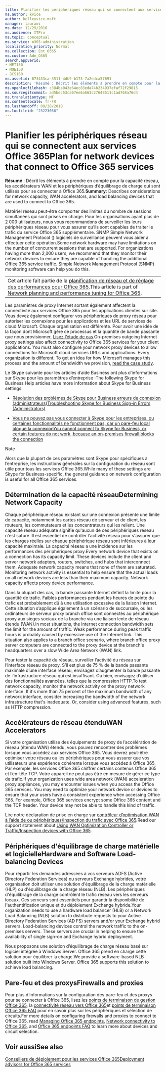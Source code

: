 ```yaml
---
title: Planifier les périphériques réseau qui se connectent aux services Office 365
ms.author: kvice
author: kelleyvice-msft
manager: laurawi
ms.date: 12/29/2016
ms.audience: ITPro
ms.topic: conceptual
ms.service: o365-administration
localization_priority: Normal
ms.collection: Ent_O365
ms.custom: Adm_O365
search.appverid:
- MET150
- MOE150
- BCS160
ms.assetid: 073433ca-3511-4db9-b173-7a2edca57691
description: 'Résumé : Décrit les éléments à prendre en compte pour la capacité réseau, les accélérateurs WAN et les périphériques d’équilibrage de charge qui sont utilisés pour se connecter à Office 365.'
ms.openlocfilehash: c384ba043e64ec83eda74b234937efaf72f29815
ms.sourcegitcommit: ad5bdc53ca67ee6a663c27648511c1ad768a76d4
ms.translationtype: MT
ms.contentlocale: fr-FR
ms.lasthandoff: 08/28/2018
ms.locfileid: "23223066"
---
```

# <a name="plan-for-network-devices-that-connect-to-office-365-services"></a><span data-ttu-id="49289-103">Planifier les périphériques réseau qui se connectent aux services Office 365</span><span class="sxs-lookup"><span data-stu-id="49289-103">Plan for network devices that connect to Office 365 services</span></span>

 <span data-ttu-id="49289-104">**Résumé** : Décrit les éléments à prendre en compte pour la capacité réseau, les accélérateurs WAN et les périphériques d’équilibrage de charge qui sont utilisés pour se connecter à Office 365.</span><span class="sxs-lookup"><span data-stu-id="49289-104">**Summary**: Describes considerations for network capacity, WAN accelerators, and load balancing devices that are used to connect to Office 365.</span></span>
  
<span data-ttu-id="49289-p101">Matériel réseau peut-être comporter des limites du nombre de sessions simultanées qui sont prises en charge. Pour les organisations ayant plus de 2 000 utilisateurs, nous vous recommandons de surveiller les leurs périphériques réseau pour vous assurer qu’ils sont capables de traiter le trafic du service Office 365 supplémentaire. SNMP Simple Network Management Protocol () logiciels de surveillance peuvent vous aider à effectuer cette opération.</span><span class="sxs-lookup"><span data-stu-id="49289-p101">Some network hardware may have limitations on the number of concurrent sessions that are supported. For organizations having more than 2,000 users, we recommend that they monitor their network devices to ensure they are capable of handling the additional Office 365 service traffic. Simple Network Management Protocol (SNMP) monitoring software can help you do this.</span></span>

||
|:-----|
| <span data-ttu-id="49289-108">Cet article fait partie de la [planification de réseau et de réglage des performances pour Office 365](https://aka.ms/tune).</span><span class="sxs-lookup"><span data-stu-id="49289-108">This article is part of [Network planning and performance tuning for Office 365](https://aka.ms/tune).</span></span>|

<span data-ttu-id="49289-p102">Les paramètres de proxy Internet sortant également affectent la connectivité aux services Office 365 pour les applications clientes sur site. Vous devez également configurer vos périphériques de proxy réseau pour autoriser les connexions pour les applications et les URL de services de cloud Microsoft. Chaque organisation est différente. Pour avoir une idée de la façon dont Microsoft gère ce processus et la quantité de bande passante que nous provisionner, [Lisez l’étude de cas](https://www.microsoft.com/itshowcase/Article/Content/631/Optimizing-network-performance-for-Microsoft-Office-365).</span><span class="sxs-lookup"><span data-stu-id="49289-p102">On-premises outgoing Internet proxy settings also affect connectivity to Office 365 services for your client applications. You must also configure your network proxy devices to allow connections for Microsoft cloud services URLs and applications. Every organization is different. To get an idea for how Microsoft manages this process and the amount of bandwidth we provision, [read the case study](https://www.microsoft.com/itshowcase/Article/Content/631/Optimizing-network-performance-for-Microsoft-Office-365).</span></span>
  
<span data-ttu-id="49289-113">Le Skype suivante pour les articles d’aide Business ont plus d’informations sur Skype pour les paramètres d’entreprise :</span><span class="sxs-lookup"><span data-stu-id="49289-113">The following Skype for Business Help articles have more information about Skype for Business settings:</span></span>
  
- [<span data-ttu-id="49289-114">Résolution des problèmes de Skype pour Business erreurs de connexion (administrateurs)</span><span class="sxs-lookup"><span data-stu-id="49289-114">Troubleshooting Skype for Business Sign-in Errors (Administrators)</span></span>](https://go.microsoft.com/fwlink/p/?LinkID=243624)

- [<span data-ttu-id="49289-115">Vous ne pouvez pas vous connecter à Skype pour les entreprises, ou certaines fonctionnalités ne fonctionnent pas, car un pare-feu local bloque la connexion</span><span class="sxs-lookup"><span data-stu-id="49289-115">You cannot connect to Skype for Business, or certain features do not work, because an on-premises firewall blocks the connection</span></span>](https://go.microsoft.com/fwlink/p/?LinkID=243625)

> [!NOTE]
> <span data-ttu-id="49289-116">Alors que la plupart de ces paramètres sont Skype pour spécifiques à l’entreprise, les instructions générales sur la configuration du réseau sont utile pour tous les services Office 365.</span><span class="sxs-lookup"><span data-stu-id="49289-116">While many of these settings are Skype for Business-specific, the general guidance on network configuration is useful for all Office 365 services.</span></span>
  
## <a name="determining-network-capacity"></a><span data-ttu-id="49289-117">Détermination de la capacité réseau</span><span class="sxs-lookup"><span data-stu-id="49289-117">Determining Network Capacity</span></span>

<span data-ttu-id="49289-p103">Chaque périphérique réseau existant sur une connexion présente une limite de capacité, notamment les cartes réseau de serveur et de client, les routeurs, les commutateurs et les concentrateurs qui les relient. Une capacité réseau adéquate signifie qu'aucun de ces périphériques réseau n'est saturé. Il est essentiel de contrôler l'activité réseau pour s'assurer que les charges réelles sur chaque périphérique réseau sont inférieures à leur capacité maximale. La capacité réseau a une incidence sur les performances des périphériques proxy.</span><span class="sxs-lookup"><span data-stu-id="49289-p103">Every network device that exists on a connection has its capacity limit. These devices include the client and server network adapters, routers, switches, and hubs that interconnect them. Adequate network capacity means that none of them are saturated. Monitoring network activity is essential to help ensure that the actual loads on all network devices are less than their maximum capacity. Network capacity affects proxy device performance.</span></span>
  
<span data-ttu-id="49289-p104">Dans la plupart des cas, la bande passante Internet définit la limite pour la quantité de trafic. Faibles performances pendant les heures de pointe du trafic est probablement dû à une utilisation excessive de la liaison Internet. Cette situation s’applique également à un scénario de succursale, où les ordinateurs de serveur proxy branch office sont connectés au périphérique proxy aux sièges sociaux de la branche via une liaison lente de réseau étendu (WAN).</span><span class="sxs-lookup"><span data-stu-id="49289-p104">In most situations, the Internet connection bandwidth sets the limit for the amount of traffic. Weak performance during peak traffic hours is probably caused by excessive use of the Internet link. This situation also applies to a branch office scenario, where branch office proxy server computers are connected to the proxy device at the branch's headquarters over a slow Wide Area Network (WAN) link.</span></span>
  
<span data-ttu-id="49289-p105">Pour tester la capacité du réseau, surveiller l’activité du réseau sur l’interface réseau de proxy. S’il est plus de 75 % de la bande passante maximale d’une interface réseau, envisagez d’augmenter la bande passante de l’infrastructure réseau qui est insuffisant. Ou bien, envisagez d’utiliser des fonctionnalités avancées, telles que la compression HTTP.</span><span class="sxs-lookup"><span data-stu-id="49289-p105">To test network capacity, monitor the network activity on the proxy network interface. If it's more than 75 percent of the maximum bandwidth of any network interface, consider increasing the bandwidth of the network infrastructure that's inadequate. Or, consider using advanced features, such as HTTP compression.</span></span>
  
## <a name="wan-accelerators"></a><span data-ttu-id="49289-129">Accélérateurs de réseau étendu</span><span class="sxs-lookup"><span data-stu-id="49289-129">WAN Accelerators</span></span>

<span data-ttu-id="49289-p106">Si votre organisation utilise des équipements de proxy de l’accélération de réseau (étendu WAN) étendu, vous pouvez rencontrer des problèmes lorsque vous accédez aux services Office 365. Vous devrez peut-être optimiser votre réseau ou les périphériques pour vous assurer que vos utilisateurs une expérience cohérente lorsque vous accédez à Office 365. Par exemple, les services Office 365 chiffrer certains contenus Office 365 et l’en-tête TCP. Votre appareil ne peut pas être en mesure de gérer ce type de trafic.</span><span class="sxs-lookup"><span data-stu-id="49289-p106">If your organization uses wide area network (WAN) acceleration proxy appliances, you may encounter issues when you access the Office 365 services. You may need to optimize your network device or devices to ensure that your users have a consistent experience when accessing Office 365. For example, Office 365 services encrypt some Office 365 content and the TCP header. Your device may not be able to handle this kind of traffic.</span></span>
  
<span data-ttu-id="49289-134">Lire notre déclaration de prise en charge sur [contrôleur d’optimisation WAN à l’aide de ou périphériques/Inspection du trafic avec Office 365](https://support.microsoft.com/kb/2690045).</span><span class="sxs-lookup"><span data-stu-id="49289-134">Read our support statement about [Using WAN Optimization Controller or Traffic/Inspection devices with Office 365](https://support.microsoft.com/kb/2690045).</span></span>
  
## <a name="hardware-and-software-load-balancing-devices"></a><span data-ttu-id="49289-135">Périphériques d'équilibrage de charge matérielle et logicielle</span><span class="sxs-lookup"><span data-stu-id="49289-135">Hardware and Software Load-balancing Devices</span></span>

<span data-ttu-id="49289-p107">Pour répartir les demandes adressées à vos serveurs ADFS (Active Directory Federation Services) ou serveurs Exchange hybrides, votre organisation doit utiliser une solution d'équilibrage de la charge matérielle (HLP) ou d'équilibrage de la charge réseau (NLB). Les périphériques d'équilibrage de la charge contrôlent le trafic réseau vers les serveurs locaux. Ces serveurs sont essentiels pour garantir la disponibilité de l'authentification unique et du déploiement Exchange hybride.</span><span class="sxs-lookup"><span data-stu-id="49289-p107">Your organization needs to use a hardware load balancer (HLB) or a Network Load Balancing (NLB) solution to distribute requests to your Active Directory Federation Services (AD FS) servers and/or your Exchange hybrid servers. Load-balancing devices control the network traffic to the on-premises servers. These servers are crucial in helping to ensure the availability of single sign-on and Exchange hybrid deployment.</span></span>
  
<span data-ttu-id="49289-p108">Nous proposons une solution d’équilibrage de charge réseau basé sur logiciel intégrée à Windows Server. Office 365 prend en charge cette solution pour équilibrer la charge.</span><span class="sxs-lookup"><span data-stu-id="49289-p108">We provide a software-based NLB solution built into Windows Server. Office 365 supports this solution to achieve load balancing.</span></span>
  
## <a name="firewalls-and-proxies"></a><span data-ttu-id="49289-141">Pare-feu et des proxys</span><span class="sxs-lookup"><span data-stu-id="49289-141">Firewalls and proxies</span></span>

<span data-ttu-id="49289-142">Pour plus d’informations sur la configuration des pare-feu et des proxys pour se connecter à Office 365, lisez les [points de terminaison de gestion Office 365](https://support.office.com/article/99cab9d4-ef59-4207-9f2b-3728eb46bf9a), la [connectivité réseau vers Office 365](network-connectivity.md)et [points de terminaison Office 365 FAQ](https://support.office.com/article/d4088321-1c89-4b96-9c99-54c75cae2e6d) pour en savoir plus sur les périphériques et sélection de circuits.</span><span class="sxs-lookup"><span data-stu-id="49289-142">For more details on configuring firewalls and proxies to connect to Office 365, read [Managing Office 365 endpoints](https://support.office.com/article/99cab9d4-ef59-4207-9f2b-3728eb46bf9a), [Network connectivity to Office 365](network-connectivity.md), and [Office 365 endpoints FAQ](https://support.office.com/article/d4088321-1c89-4b96-9c99-54c75cae2e6d) to learn more about devices and circuit selection.</span></span>
  
## <a name="see-also"></a><span data-ttu-id="49289-143">Voir aussi</span><span class="sxs-lookup"><span data-stu-id="49289-143">See also</span></span>

[<span data-ttu-id="49289-144">Conseillers de déploiement pour les services Office 365</span><span class="sxs-lookup"><span data-stu-id="49289-144">Deployment advisors for Office 365 services</span></span>](deployment-advisors-for-office-365.md)
